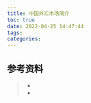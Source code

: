 ```yaml
---
title: 中国外汇市场简介
toc: true
date: 2022-04-25 14:47:44
tags:
categories:
---
```






## 参考资料
> - []()
> - []()
